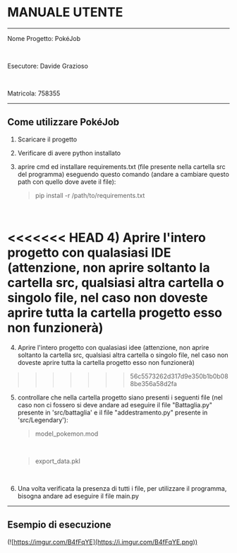 # MANUALE UTENTE
---------
Nome Progetto: PokéJob

$~$

Esecutore: Davide Grazioso 

$~$

Matricola: 758355

---------
## Come utilizzare PokéJob

1) Scaricare il progetto
$~$

2) Verificare di avere python installato 
$~$

3) aprire cmd ed installare requirements.txt (file presente nella cartella src del programma) eseguendo questo comando (andare a cambiare questo path con quello dove avete il file): 
$~$   
    > pip install -r /path/to/requirements.txt

$~$

<<<<<<< HEAD
4) Aprire l'intero progetto con qualasiasi IDE (attenzione, non aprire soltanto la cartella src, qualsiasi altra cartella o singolo file, nel caso non doveste aprire tutta la cartella progetto esso non funzionerà)
=======
4) Aprire l'intero progetto con qualasiasi idee (attenzione, non aprire soltanto la cartella src, qualsiasi altra cartella o singolo file, nel caso non doveste aprire tutta la cartella progetto esso non funzionerà)
>>>>>>> 56c5573262d317d9e350b1b0b088be356a58d2fa
$~$

5) controllare che nella cartella progetto siano presenti i seguenti file (nel caso non ci fossero si deve andare ad eseguire il file "Battaglia.py" presente in 'src/battaglia' e il file "addestramento.py" presente in 'src/Legendary'):
$~$
    >  model_pokemon.mod
    
    $~$
   
    >  export_data.pkl 

$~$

6) Una volta verificata la presenza di tutti i file, per utilizzare il programma, bisogna andare ad eseguire il file main.py

-------------

## Esempio di esecuzione
(![https://imgur.com/B4fFqYE](https://i.imgur.com/B4fFqYE.png))